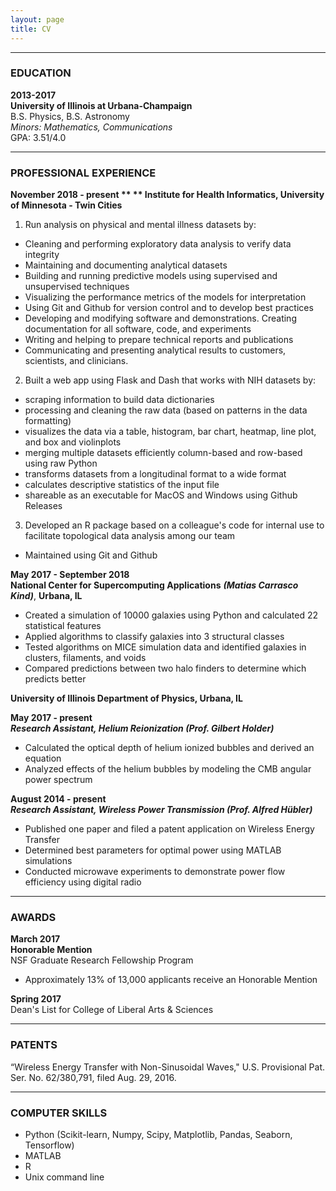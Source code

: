 ```yaml
---
layout: page
title: CV
---
```



***
### EDUCATION
**2013-2017**  
**University of Illinois at Urbana-Champaign**  
B.S. Physics, B.S. Astronomy  
*Minors: Mathematics, Communications*  
GPA: 3.51/4.0  

***
### PROFESSIONAL EXPERIENCE  
**November 2018 - present **
** Institute for Health Informatics, University of Minnesota - Twin Cities**

1. Run analysis on physical and mental illness datasets by:
 - Cleaning and performing exploratory data analysis to verify data integrity
 - Maintaining and documenting analytical datasets
 - Building and running predictive models using supervised and unsupervised techniques 
 - Visualizing the performance metrics of the models for interpretation
 - Using Git and Github for version control and to develop best practices
 - Developing and modifying software and demonstrations. Creating documentation for all software, code, and experiments
 - Writing and helping to prepare technical reports and publications
 - Communicating and presenting analytical results to customers, scientists, and clinicians.

2. Built a web app using Flask and Dash that works with NIH datasets by:
 - scraping information to build data dictionaries
 - processing and cleaning the raw data (based on patterns in the data formatting)
 - visualizes the data via a table, histogram, bar chart, heatmap, line plot, and box and violinplots
 - merging multiple datasets efficiently column-based and row-based using raw Python
 - transforms datasets from a longitudinal format to a wide format
 - calculates descriptive statistics of the input file
 - shareable as an executable for MacOS and Windows using Github Releases

3. Developed an R package based on a colleague's code for internal use to facilitate topological data analysis among our team
 - Maintained using Git and Github


**May 2017 - September 2018**  
**National Center for Supercomputing Applications** ***(Matias Carrasco Kind)***, **Urbana, IL**  
- Created a simulation of 10000 galaxies using Python and calculated 22 statistical features  
- Applied algorithms to classify galaxies into 3 structural classes  
- Tested algorithms on MICE simulation data and identified galaxies in clusters, filaments, and voids  
- Compared predictions between two halo finders to determine which predicts better  
 
  
**University of Illinois Department of Physics, Urbana, IL** 
  
**May 2017 - present**  
***Research Assistant, Helium Reionization (Prof. Gilbert Holder)***  
- Calculated the optical depth of helium ionized bubbles and derived an equation 
- Analyzed effects of the helium bubbles by modeling the CMB angular power spectrum  
  
**August 2014 - present**  
***Research Assistant, Wireless Power Transmission (Prof. Alfred Hübler)***  
- Published one paper and filed a patent application on Wireless Energy Transfer
- Determined best parameters for optimal power using MATLAB simulations
- Conducted microwave experiments to demonstrate power flow efficiency using digital radio  

***
### AWARDS  
**March 2017**  
**Honorable Mention**  
NSF Graduate Research Fellowship Program  
- Approximately 13% of 13,000 applicants receive an Honorable Mention
  
**Spring 2017**  
Dean's List for College of Liberal Arts & Sciences

***
### PATENTS  
“Wireless Energy Transfer with Non-Sinusoidal Waves," U.S. Provisional Pat. Ser. No. 62/380,791, filed Aug. 29, 2016.

***
### COMPUTER SKILLS
- Python (Scikit-learn, Numpy, Scipy, Matplotlib, Pandas, Seaborn, Tensorflow)  
- MATLAB
- R
- Unix command line  

